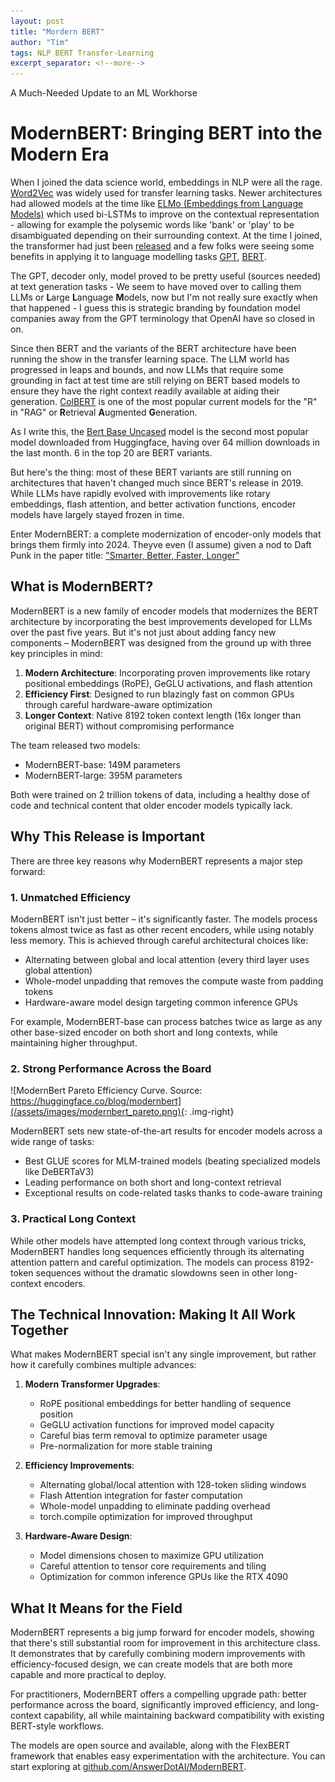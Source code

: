 ```yaml
---
layout: post
title: "Mordern BERT"
author: "Tim"
tags: NLP BERT Transfer-Learning
excerpt_separator: <!--more-->
---
```

A Much-Needed Update to an ML Workhorse
<!--more-->

# ModernBERT: Bringing BERT into the Modern Era

When I joined the data science world, embeddings in NLP were all the rage. [Word2Vec](https://arxiv.org/abs/1301.3781) was widely used for transfer learning tasks. Newer architectures had allowed models at the time like [ELMo (Embeddings from Language Models)](https://arxiv.org/abs/1802.05365) which used bi-LSTMs to improve on the contextual representation - allowing for example the polysemic words like 'bank' or 'play' to be disambiguated depending on their surrounding context. At the time I joined, the transformer had just been [released](https://arxiv.org/abs/1706.03762) and a few folks were seeing some benefits in applying it to language modelling tasks [GPT](https://cdn.openai.com/research-covers/language-unsupervised/language_understanding_paper.pdf), [BERT](https://arxiv.org/abs/1810.04805). 

The GPT, decoder only, model proved to be pretty useful (sources needed) at text generation tasks - We seem to have moved over to calling them LLMs or **L**arge **L**anguage **M**odels, now but I'm not really sure exactly when that happened - I guess this is strategic branding by foundation model companies away from the GPT terminology that OpenAI have so closed in on. 

Since then BERT and the variants of the BERT architecture have been running the show in the transfer learning space.
The LLM world has progressed in leaps and bounds, and now LLMs that require some grounding in fact at test time are still relying on BERT based models to ensure they have the right context readily available at aiding their generation. [ColBERT](https://arxiv.org/abs/2004.12832) is one of the most popular current models for the "R" in "RAG" or **R**etrieval **A**ugmented **G**eneration.

As I write this, the [Bert Base Uncased](https://huggingface.co/google-bert/bert-base-uncased) model is the second most popular model downloaded from Huggingface, having over 64 million downloads in the last month. 6 in the top 20 are BERT variants.

But here's the thing: most of these BERT variants are still running on architectures that haven't changed much since BERT's release in 2019. While LLMs have rapidly evolved with improvements like rotary embeddings, flash attention, and better activation functions, encoder models have largely stayed frozen in time.

Enter ModernBERT: a complete modernization of encoder-only models that brings them firmly into 2024. Theyve even (I assume) given a nod to Daft Punk in the paper title: ["Smarter, Better, Faster, Longer"](https://arxiv.org/abs/2412.13663)

## What is ModernBERT?

ModernBERT is a new family of encoder models that modernizes the BERT architecture by incorporating the best improvements developed for LLMs over the past five years. But it's not just about adding fancy new components – ModernBERT was designed from the ground up with three key principles in mind:

1. **Modern Architecture**: Incorporating proven improvements like rotary positional embeddings (RoPE), GeGLU activations, and flash attention
2. **Efficiency First**: Designed to run blazingly fast on common GPUs through careful hardware-aware optimization
3. **Longer Context**: Native 8192 token context length (16x longer than original BERT) without compromising performance

The team released two models:
- ModernBERT-base: 149M parameters
- ModernBERT-large: 395M parameters

Both were trained on 2 trillion tokens of data, including a healthy dose of code and technical content that older encoder models typically lack.

## Why This Release is Important

There are three key reasons why ModernBERT represents a major step forward:

### 1. Unmatched Efficiency

ModernBERT isn't just better – it's significantly faster. The models process tokens almost twice as fast as other recent encoders, while using notably less memory. This is achieved through careful architectural choices like:

- Alternating between global and local attention (every third layer uses global attention)
- Whole-model unpadding that removes the compute waste from padding tokens
- Hardware-aware model design targeting common inference GPUs

For example, ModernBERT-base can process batches twice as large as any other base-sized encoder on both short and long contexts, while maintaining higher throughput.

### 2. Strong Performance Across the Board

![ModernBert Pareto Efficiency Curve. Source: https://huggingface.co/blog/modernbert](/assets/images/modernbert_pareto.png){: .img-right}

ModernBERT sets new state-of-the-art results for encoder models across a wide range of tasks:

- Best GLUE scores for MLM-trained models (beating specialized models like DeBERTaV3)
- Leading performance on both short and long-context retrieval
- Exceptional results on code-related tasks thanks to code-aware training

### 3. Practical Long Context

While other models have attempted long context through various tricks, ModernBERT handles long sequences efficiently through its alternating attention pattern and careful optimization. The models can process 8192-token sequences without the dramatic slowdowns seen in other long-context encoders.

## The Technical Innovation: Making It All Work Together

What makes ModernBERT special isn't any single improvement, but rather how it carefully combines multiple advances:

1. **Modern Transformer Upgrades**:
   - RoPE positional embeddings for better handling of sequence position
   - GeGLU activation functions for improved model capacity
   - Careful bias term removal to optimize parameter usage
   - Pre-normalization for more stable training

2. **Efficiency Improvements**:
   - Alternating global/local attention with 128-token sliding windows
   - Flash Attention integration for faster computation
   - Whole-model unpadding to eliminate padding overhead
   - torch.compile optimization for improved throughput

3. **Hardware-Aware Design**:
   - Model dimensions chosen to maximize GPU utilization
   - Careful attention to tensor core requirements and tiling
   - Optimization for common inference GPUs like the RTX 4090

## What It Means for the Field

ModernBERT represents a big jump forward for encoder models, showing that there's still substantial room for improvement in this architecture class. It demonstrates that by carefully combining modern improvements with efficiency-focused design, we can create models that are both more capable and more practical to deploy.

For practitioners, ModernBERT offers a compelling upgrade path: better performance across the board, significantly improved efficiency, and long-context capability, all while maintaining backward compatibility with existing BERT-style workflows.

The models are open source and available, along with the FlexBERT framework that enables easy experimentation with the architecture. You can start exploring at [github.com/AnswerDotAI/ModernBERT](https://github.com/AnswerDotAI/ModernBERT).

